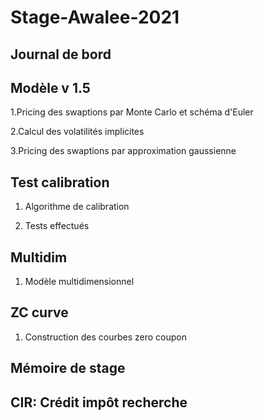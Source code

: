 # Stage-Awalee-2021
## Journal de bord

## Modèle v 1.5
 1.Pricing des swaptions par Monte Carlo et schéma d'Euler
 
 2.Calcul des volatilités implicites
 
 3.Pricing des swaptions par approximation gaussienne 
 
 ## Test calibration
 1. Algorithme de calibration
 
 2. Tests effectués
 
 ## Multidim
 1. Modèle multidimensionnel
 
 ## ZC curve
 
 1. Construction des courbes zero coupon

## Mémoire de stage

## CIR: Crédit impôt recherche
